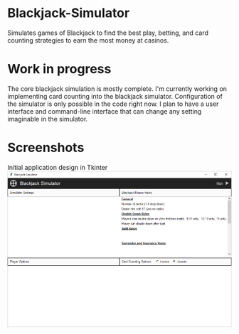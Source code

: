 # Blackjack-Simulator
Simulates games of Blackjack to find the best play, betting, and card counting strategies to earn the most money at casinos.

# Work in progress
The core blackjack simulation is mostly complete. I'm currently working on implementing card counting into the blackjack simulator. Configuration of the simulator is only possible in the code right now. I plan to have a user interface and command-line interface that can change any setting imaginable in the simulator.

# Screenshots
Initial application design in Tkinter
![Image of app UI](https://raw.githubusercontent.com/palu3492/Blackjack-Simulator/master/images/screenshot.png)
